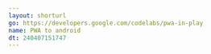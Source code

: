 ```yaml
---
layout: shorturl
go: https://developers.google.com/codelabs/pwa-in-play
name: PWA to android
dt: 240407151747
---
```

